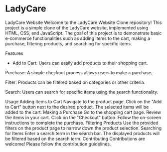 # LadyCare

LadyCare Website 
Welcome to the LadyCare Website Clone repository! This project is a simple clone of the LadyCare website, implemented using HTML, CSS, and JavaScript. The goal of this project is to demonstrate basic e-commerce functionalities such as adding items to the cart, making a purchase, filtering products, and searching for specific items.

Features
* Add to Cart: Users can easily add products to their shopping cart.

Purchase: A simple checkout process allows users to make a purchase.

Filter: Products can be filtered based on categories or other criteria.

Search: Users can search for specific items using the search functionality.


Usage
Adding Items to Cart
Navigate to the product page.
Click on the "Add to Cart" button next to the desired product.
The selected items will be added to the cart.
Making a Purchase
Go to the shopping cart page.
Review the items in your cart.
Click on the "Checkout" button.
Follow the on-screen instructions to complete the purchase.
Filtering Products
Use the provided filters on the product page to narrow down the product selection.
Searching for Items
Enter a search term in the search bar.
The displayed products will be filtered based on the search term.
Contributing
Contributions are welcome! Please follow the contribution guidelines.
